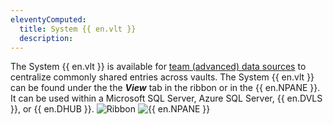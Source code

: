 ```yaml
---
eleventyComputed:
  title: System {{ en.vlt }}
  description: 
---
```

The System {{ en.vlt }} is available for [team (advanced) data sources](/rdm/data-sources/data-sources-types/advanced-data-sources/) to centralize commonly shared entries across vaults. The System {{ en.vlt }} can be found under the the ***View*** tab in the ribbon or in the {{ en.NPANE }}. It can be used within a Microsoft SQL Server, Azure SQL Server, {{ en.DVLS }}, or {{ en.DHUB }}.
![Ribbon](https://cdnweb.devolutions.net/docs/RDMW0003_2024_2.png)
![{{ en.NPANE }}](https://cdnweb.devolutions.net/docs/RDMW0004_2024_2.png)

